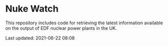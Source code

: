 # Nuke Watch

This repository includes code for retrieving the latest information available on the output of EDF nuclear power plants in the UK.

Last updated: 2021-06-22 08:08